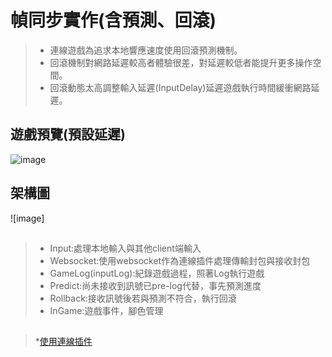 # 幀同步實作(含預測、回滾)

> * 連線遊戲為追求本地響應速度使用回滾預測機制。
> * 回滾機制對網路延遲較高者體驗很差，對延遲較低者能提升更多操作空間。
> * 回滾動態太高調整輸入延遲(InputDelay)延遲遊戲執行時間緩衝網路延遲。

##
##
## 遊戲預覽(預設延遲)
![image](https://drive.google.com/file/d/1J4JP-2g1aoW9W6dWxZAucY5jO5rdyT57/view?usp=share_link)
##
## 架構圖
![image]

##
> * Input:處理本地輸入與其他client端輸入
> *  Websocket:使用websocket作為連線插件處理傳輸封包與接收封包
> * GameLog(inputLog):紀錄遊戲過程，照著Log執行遊戲
> * Predict:尚未接收到訊號已pre-log代替，事先預測進度
> * Rollback:接收訊號後若與預測不符合，執行回滾
> * InGame:遊戲事件，腳色管理
##
##
> *[使用連線插件](https://github.com/psygames/UnityWebSocket)




